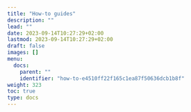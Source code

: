 ```yaml
---
title: "How-to guides"
description: ""
lead: ""
date: 2023-09-14T10:27:29+02:00
lastmod: 2023-09-14T10:27:29+02:00
draft: false
images: []
menu:
  docs:
    parent: ""
    identifier: "how-to-e4510ff22f165c1ea87f50636dcb1b8f"
weight: 323
toc: true
type: docs
---
```

